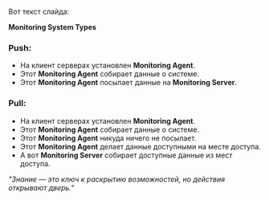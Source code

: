 Вот текст слайда:

**Monitoring System Types**

### Push:
- На клиент серверах установлен **Monitoring Agent**.
- Этот **Monitoring Agent** собирает данные о системе.
- Этот **Monitoring Agent** посылает данные на **Monitoring Server**.

### Pull:
- На клиент серверах установлен **Monitoring Agent**.
- Этот **Monitoring Agent** собирает данные о системе.
- Этот **Monitoring Agent** никуда ничего не посылает.
- Этот **Monitoring Agent** делает данные доступными на месте доступа.
- А вот **Monitoring Server** собирает доступные данные из мест доступа.

_"Знание — это ключ к раскрытию возможностей, но действия открывают дверь."_